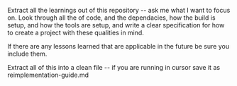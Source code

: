 Extract all the learnings out of this repository -- ask me what I want to focus on.
Look through all the of code, and the dependacies, how the build is setup, and
how the tools are setup, and write a clear specification for how to create a project
with these qualities in mind.

If there are any lessons learned that are applicable in the future be sure you include them.

Extract all of this into a clean file -- if you are running in cursor save it as reimplementation-guide.md
